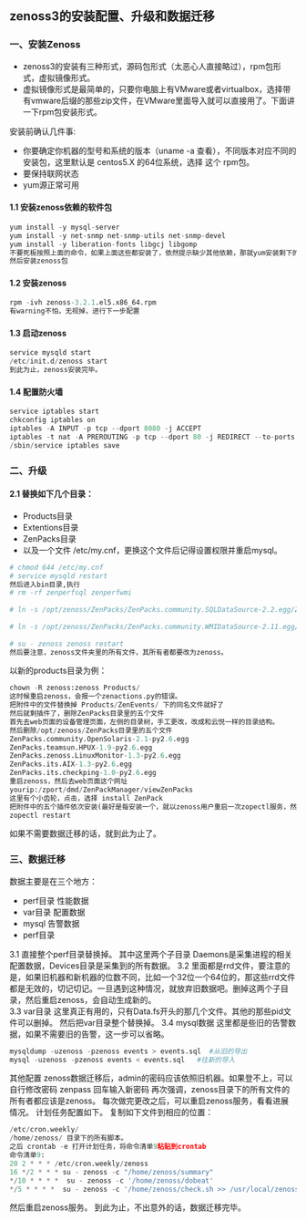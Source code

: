 ## zenoss3的安装配置、升级和数据迁移

### 一、安装Zenoss
- zenoss3的安装有三种形式，源码包形式（太恶心人直接略过），rpm包形式，虚拟镜像形式。
- 虚拟镜像形式是最简单的，只要你电脑上有VMware或者virtualbox，选择带有vmware后缀的那些zip文件，在VMware里面导入就可以直接用了。下面讲一下rpm包安装形式。

安装前确认几件事:
- 你要确定你机器的型号和系统的版本（uname -a 查看），不同版本对应不同的安装包，这里默认是 centos5.X 的64位系统，选择 这个 rpm包。
- 要保持联网状态
- yum源正常可用  

#### 1.1 安装zenoss依赖的软件包
```py
yum install -y mysql-server
yum install -y net-snmp net-snmp-utils net-snmp-devel
yum install -y liberation-fonts libgcj libgomp
不要死板按照上面的命令，如果上面这些都安装了，依然提示缺少其他依赖，那就yum安装剩下的依赖。
然后安装zenoss包
```
#### 1.2 安装zenoss
```py
rpm -ivh zenoss-3.2.1.el5.x86_64.rpm
有warning不怕，无视掉，进行下一步配置
```
#### 1.3 启动zenoss
```py
service mysqld start
/etc/init.d/zenoss start
到此为止，zenoss安装完毕。

```
#### 1.4 配置防火墙
```py
service iptables start
chkconfig iptables on
iptables -A INPUT -p tcp --dport 8080 -j ACCEPT
iptables -t nat -A PREROUTING -p tcp --dport 80 -j REDIRECT --to-ports 8080
/sbin/service iptables save

```
### 二、升级
#### 2.1 替换如下几个目录：
- Products目录
- Extentions目录
- ZenPacks目录
- 以及一个文件 /etc/my.cnf，更换这个文件后记得设置权限并重启mysql。
```py
# chmod 644 /etc/my.cnf
# service mysqld restart
然后进入bin目录,执行
# rm -rf zenperfsql zenperfwmi
 
# ln -s /opt/zenoss/ZenPacks/ZenPacks.community.SQLDataSource-2.2.egg/ZenPacks/community/SQLDataSource/daemons/zenperfsql
 
# ln -s /opt/zenoss/ZenPacks/ZenPacks.community.WMIDataSource-2.11.egg/ZenPacks/community/WMIDataSource/daemons/zenperfwmi
 
# su - zenoss zenoss restart
然后要注意，zenoss文件夹里的所有文件，其所有者都要改为zenoss。
```
以新的products目录为例：
```py
chown -R zenoss:zenoss Products/
这时候重启zenoss，会报一个zenactions.py的错误。
把附件中的文件替换掉 Products/ZenEvents/ 下的同名文件就好了
然后就剩插件了，删除ZenPacks目录里的五个文件
首先去web页面的设备管理页面，左侧的目录树，手工更改，改成和云悦一样的目录结构。
然后删除/opt/zenoss/ZenPacks目录里的五个文件
ZenPacks.community.OpenSolaris-2.1-py2.6.egg
ZenPacks.teamsun.HPUX-1.9-py2.6.egg
ZenPacks.zenoss.LinuxMonitor-1.3-py2.6.egg
ZenPacks.its.AIX-1.3-py2.6.egg
ZenPacks.its.checkping-1.0-py2.6.egg
重启zenoss，然后去web页面这个网址
yourip:/zport/dmd/ZenPackManager/viewZenPacks
这里有个小齿轮，点击，选择 install ZenPack
把附件中的五个插件依次安装(最好是每安装一个，就以zenoss用户重启一次zopectl服务，然后刷新页面)
zopectl restart
```
如果不需要数据迁移的话，就到此为止了。


### 三、数据迁移
数据主要是在三个地方：
- perf目录 性能数据
- var目录 配置数据
- mysql 告警数据
- perf目录  

3.1 直接整个perf目录替换掉。 其中这里两个子目录 Daemons是采集进程的相关配置数据，Devices目录是采集到的所有数据。
3.2 里面都是rrd文件，要注意的是，如果旧机器和新机器的位数不同，比如一个32位一个64位的，那这些rrd文件都是无效的，切记切记。一旦遇到这种情况，就放弃旧数据吧。删掉这两个子目录，然后重启zenoss，会自动生成新的。  
3.3 var目录
这里真正有用的，只有Data.fs开头的那几个文件。其他的那些pid文件可以删掉。 然后把var目录整个替换掉。
3.4 mysql数据
这里都是些旧的告警数据，如果不需要旧的告警，这一步可以省略。
```py
mysqldump -uzenoss -pzenoss events > events.sql  #从旧的导出
mysql -uzenoss -pzenoss events < events.sql   #往新的导入
```
其他配置
zenoss数据迁移后，admin的密码应该依照旧机器。如果登不上，可以自行修改密码
zenpass 回车输入新密码
再次强调，zenoss目录下的所有文件的所有者都应该是zenoss。
每次做完更改之后，可以重启zenoss服务，看看进展情况。
计划任务配置如下。
复制如下文件到相应的位置：
```py
/etc/cron.weekly/
/home/zenoss/ 目录下的所有脚本。
之后 crontab -e 打开计划任务，将命令清单9粘贴到crontab
命令清单9:
20 2 * * * /etc/cron.weekly/zenoss
16 */2 * * * su - zenoss -c "/home/zenoss/summary"
*/10 * * * *  su - zenoss -c '/home/zenoss/dobeat'
*/5 * * * *  su - zenoss -c '/home/zenoss/check.sh >> /usr/local/zenoss/log/check_stat.log 2>&1 '
```
然后重启zenoss服务。
到此为止，不出意外的话，数据迁移完毕。
